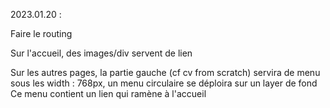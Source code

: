 2023.01.20 : 

Faire le routing

Sur l'accueil, des images/div servent de lien

Sur les autres pages, la partie gauche (cf cv from scratch) servira de menu
sous les width : 768px, un menu circulaire se déploira sur un layer de fond
Ce menu contient un lien qui ramène à l'accueil